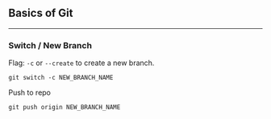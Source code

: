 ## Basics of Git

---
### Switch / New Branch 
Flag: `-c` or `--create` to create a new branch.
```shell
git switch -c NEW_BRANCH_NAME
```

Push to repo
```shell
git push origin NEW_BRANCH_NAME
```

